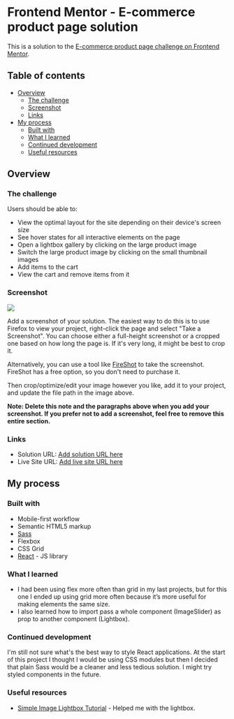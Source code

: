 # Frontend Mentor - E-commerce product page solution

This is a solution to the [E-commerce product page challenge on Frontend Mentor](https://www.frontendmentor.io/challenges/ecommerce-product-page-UPsZ9MJp6).

## Table of contents

- [Overview](#overview)
  - [The challenge](#the-challenge)
  - [Screenshot](#screenshot)
  - [Links](#links)
- [My process](#my-process)
  - [Built with](#built-with)
  - [What I learned](#what-i-learned)
  - [Continued development](#continued-development)
  - [Useful resources](#useful-resources)

## Overview

### The challenge

Users should be able to:

- View the optimal layout for the site depending on their device's screen size
- See hover states for all interactive elements on the page
- Open a lightbox gallery by clicking on the large product image
- Switch the large product image by clicking on the small thumbnail images
- Add items to the cart
- View the cart and remove items from it

### Screenshot

![](./screenshot.jpg)

Add a screenshot of your solution. The easiest way to do this is to use Firefox to view your project, right-click the page and select "Take a Screenshot". You can choose either a full-height screenshot or a cropped one based on how long the page is. If it's very long, it might be best to crop it.

Alternatively, you can use a tool like [FireShot](https://getfireshot.com/) to take the screenshot. FireShot has a free option, so you don't need to purchase it. 

Then crop/optimize/edit your image however you like, add it to your project, and update the file path in the image above.

**Note: Delete this note and the paragraphs above when you add your screenshot. If you prefer not to add a screenshot, feel free to remove this entire section.**

### Links

- Solution URL: [Add solution URL here](https://your-solution-url.com)
- Live Site URL: [Add live site URL here](https://your-live-site-url.com)

## My process

### Built with

- Mobile-first workflow
- Semantic HTML5 markup
- [Sass](https://sass-lang.com/)
- Flexbox
- CSS Grid
- [React](https://reactjs.org/) - JS library

### What I learned

- I had been using flex more often than grid in my last projects, but for this one I ended up using grid more often because it’s more useful for making elements the same size.
- I also learned how to import pass a whole component (ImageSlider) as prop to another component (Lightbox).

### Continued development

I'm still not sure what's the best way to style React applications. At the start of this project I thought I would be using CSS modules but then I decided that plain Sass would be a cleaner and less tedious solution. I might try styled components in the future.

### Useful resources

- [Simple Image Lightbox Tutorial](https://www.youtube.com/watch?v=uKVVSwXdLr0&ab_channel=WebDevSimplified) - Helped me with the lightbox.
